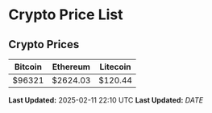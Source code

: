 # Crypto Price List

## Crypto Prices
| Bitcoin | Ethereum | Litecoin |
| ------- | -------- | -------- |
| $96321 | $2624.03 | $120.44 |
**Last Updated:** 2025-02-11 22:10 UTC
**Last Updated:** $DATE$
